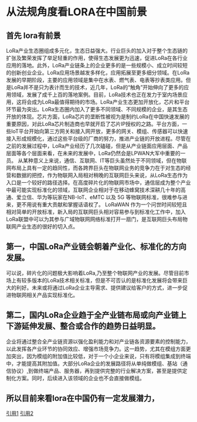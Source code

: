 # 从法规角度看LORA在中国前景
## 首先 lora有前景
   LoRa产业生态圈组成多元化，生态日益强大。行业巨头的加入对于整个生态链的扩张及繁荣发挥了举足轻重的作用，使得生态发展更为迅速，促进LoRa在各行业应用的落地。此外，LoRa产业链条上的企业更多的是一些规模小、成立时间较短的创新创业企业。LoRa应用场景越发多样化，应用拓展至更多细分领域。在LoRa发展的早期阶段，主要的应用领域是集中在水表、燃气表、电表等抄表类应用。但是LoRa并不是只为表计而生的技术，近几年，LoRa的“触角”开始伸向了更多的应用领域，发展了成千上百的落地案例。目前，LoRa技术也正在发力于室内场景应用，这将会成为LoRa最值得期待的市场。LoRa产业生态更加开放化，芯片和平台环节最为突出。LoRa生态圈内加入了更多不同领域、不同规模的企业，是其生态开放的体现。芯片方面，LoRa芯片的垄断性被视为是制约LoRa在中国快速发展的重要原因，对此LoRa芯片制造商也早就开启了芯片IP授权的之路。平台方面，一些IoT平台开始向第三方网关和接入网开放，更多的网关、模组、传感器可以快速接入形成规模化，通过这些平台级的厂商的努力，推进产业链的开放进程。尽管在之前的发展过程中，LoRa产业经历了几次磕碰，但是从产业链面应用层面、产品层面等各个层面来看，在未来的发展中，LoRa仍然会是LPWAN大军中重要的一员。
  从某种意义上来说，通信、互联网、IT等巨头虽然处于不同领域，但在物联网布局上具有一定的趋同性，而各跨界巨头在物联网业务的竞争力在于对生态的经营和数据的把控，作为物联网入局相对稍晚的互联网巨头来说，从LoRa生态作为入口是一个较好的路径选择。在高度碎片化的物联网市场中，通信层成为整个产业中最可能实现标准化的领域，互联网企业相对于在移动蜂窝技术深耕几十年的高通、爱立信、华为等玩家在NB-IoT、eMTC 以及 5G 等物联网标准，很难参与进来，更不用说有重大贡献和掌握话语权了。
LoRaWAN 作为一个问世时间较短且相对简单的开放标准，新入局的互联网巨头相对容易参与到标准化工作中，加入LoRa联盟中可以为其参与广域物联网网络标准打开一扇门，是互联网巨头布局物联网产业生态的很好的切入点。
## 第一，中国LoRa产业链会朝着产业化、标准化的方向发展。
   可以说，碎片化的问题极大影响着LoRa,乃至整个物联网产业的发展。尽管目前市场上有较多版本的LoRa技术相关标准，但是不可否认的是标准化发展将会带来巨大的利好。未来或将通过LoRa企业主导需求、提供建议给客户的方式，进一步促进物联网相关产品实现标准化。
## 第二，国内LoRa企业趋于全产业链布局或向产业链上下游延伸发展、整合或合作的趋势日益明显。
  企业将通过整合全产业链资源以强化盈利能力和对产业链各资源要素的控制能力，以此发挥各产业环节的协同效应、增强市场竞争力。这一趋势，尤其在模组方面更加突出，因为模组的附加值比较低，对于一个小企业来说，只有将模组集成到终端中，才能提高其附加值。大部分LoRa企业的发展路径将从单纯做模组、基站（通信协议）,到做终端产品、服务器，再到提供完整的行业解决方案，甚至是提供定制化方案。同时，后续进入该领域的企业也不会直接做模组。




## 所以目前来看lora在中国仍有一定发展潜力，
[引用1](http://www.miit.gov.cn/n1146295/n1652858/n1652930/n4509607/c7545828/content.html)
[引用2](http://www.miit.gov.cn/n1146295/n1652858/n1652930/n4509607/c7545828/part/7545929.pdf)
